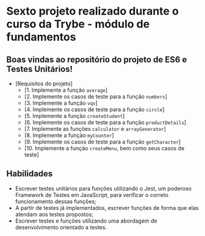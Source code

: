 # Sexto projeto realizado durante o curso da Trybe - módulo de fundamentos

## Boas vindas ao repositório do projeto de ES6 e Testes Unitários!

- [Requisitos do projeto]
  - [1. Implemente a função `average`]
  - [2. Implemente os casos de teste para a função `numbers`]
  - [3. Implemente a função `vqv`]
  - [4. Implemente os casos de teste para a função `circle`]
  - [5. Implemente a função `createStudent`]
  - [6. Implemente os casos de teste para a função `productDetails`]
  - [7. Implemente as funções `calculator` e `arrayGenerator`]
  - [8. Implemente a função `myCounter`]
  - [9. Implemente os casos de teste para a função `getCharacter`]
  - [10. Implemente a função `createMenu`, bem como seus casos de teste]

## Habilidades

- Escrever testes unitários para funções utilizando o Jest, um poderoso Framework de Testes em JavaScript, para verificar o correto funcionamento dessas funções;
- A partir de testes já implementados, escrever funções de forma que elas atendam aos testes propostos;
- Escrever testes e funções utilizando uma abordagem de desenvolvimento orientado a testes.